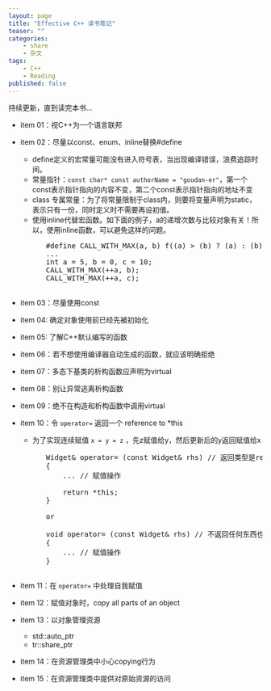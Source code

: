```yaml
---
layout: page
title: "Effective C++ 读书笔记"
teaser: ""
categories: 
    - share
    - 杂文
tags:
    - C++
    - Reading
published: false
---
```


持续更新，直到读完本书...

- item 01：视C++为一个语言联邦  
- item 02：尽量以const、enum、inline替换#define  
    - define定义的宏常量可能没有进入符号表，当出现编译错误，浪费追踪时间。  
    - 常量指针：`const char* const authorName = "goudan-er"`，第一个const表示指针指向的内容不变，第二个const表示指针指向的地址不变
    - class 专属常量：为了将常量限制于class内，则要将变量声明为static，表示只有一份，同时定义时不需要再设初值。  
    - 使用inline代替宏函数。如下面的例子，a的递增次数与比较对象有关！所以，使用inline函数，可以避免这样的问题。

    <pre class="brush: cpp; highlight: [1]; auto-links: true;" id = "simplecode">
        #define CALL_WITH_MAX(a, b) f((a) > (b) ? (a) : (b))
        ...
        int a = 5, b = 0, c = 10;
        CALL_WITH_MAX(++a, b);
        CALL_WITH_MAX(++a, c);
    </pre>

- item 03：尽量使用const

- item 04: 确定对象使用前已经先被初始化

- item 05: 了解C++默认编写的函数

- item 06：若不想使用编译器自动生成的函数，就应该明确拒绝

- item 07：多态下基类的析构函数应声明为virtual

- item 08：别让异常逃离析构函数

- item 09：绝不在构造和析构函数中调用virtual

- item 10：令 `operator=` 返回一个 reference to *this
    - 为了实现连续赋值 `x = y = z` ，先z赋值给y，然后更新后的y返回赋值给x

    <pre class="brush: cpp; highlight: [1,10]; auto-links: true;" id = "simplecode">
        Widget& operator= (const Widget& rhs) // 返回类型是reference
        {
            ... // 赋值操作

            return *this;
        }

        or

        void operator= (const Widget& rhs) // 不返回任何东西也可以，但是不能实现连续赋值
        {
            ... // 赋值操作
        }
    </pre>

- item 11：在 `operator=` 中处理自我赋值

- item 12：赋值对象时，copy all parts of an object

- item 13：以对象管理资源
    - std::auto_ptr
    - tr::share_ptr

- item 14：在资源管理类中小心copying行为

- item 15：在资源管理类中提供对原始资源的访问
